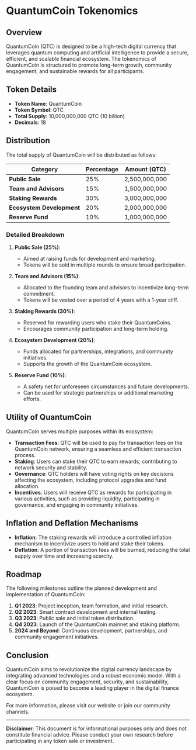 # QuantumCoin Tokenomics

## Overview
QuantumCoin (QTC) is designed to be a high-tech digital currency that leverages quantum computing and artificial intelligence to provide a secure, efficient, and scalable financial ecosystem. The tokenomics of QuantumCoin is structured to promote long-term growth, community engagement, and sustainable rewards for all participants.

## Token Details
- **Token Name**: QuantumCoin
- **Token Symbol**: QTC
- **Total Supply**: 10,000,000,000 QTC (10 billion)
- **Decimals**: 18

## Distribution
The total supply of QuantumCoin will be distributed as follows:

| Category                     | Percentage | Amount (QTC)      |
|------------------------------|------------|--------------------|
| **Public Sale**              | 25%        | 2,500,000,000      |
| **Team and Advisors**        | 15%        | 1,500,000,000      |
| **Staking Rewards**          | 30%        | 3,000,000,000      |
| **Ecosystem Development**    | 20%        | 2,000,000,000      |
| **Reserve Fund**             | 10%        | 1,000,000,000      |

### Detailed Breakdown

1. **Public Sale (25%)**:
   - Aimed at raising funds for development and marketing.
   - Tokens will be sold in multiple rounds to ensure broad participation.

2. **Team and Advisors (15%)**:
   - Allocated to the founding team and advisors to incentivize long-term commitment.
   - Tokens will be vested over a period of 4 years with a 1-year cliff.

3. **Staking Rewards (30%)**:
   - Reserved for rewarding users who stake their QuantumCoins.
   - Encourages community participation and long-term holding.

4. **Ecosystem Development (20%)**:
   - Funds allocated for partnerships, integrations, and community initiatives.
   - Supports the growth of the QuantumCoin ecosystem.

5. **Reserve Fund (10%)**:
   - A safety net for unforeseen circumstances and future developments.
   - Can be used for strategic partnerships or additional marketing efforts.

## Utility of QuantumCoin
QuantumCoin serves multiple purposes within its ecosystem:

- **Transaction Fees**: QTC will be used to pay for transaction fees on the QuantumCoin network, ensuring a seamless and efficient transaction process.
- **Staking**: Users can stake their QTC to earn rewards, contributing to network security and stability.
- **Governance**: QTC holders will have voting rights on key decisions affecting the ecosystem, including protocol upgrades and fund allocation.
- **Incentives**: Users will receive QTC as rewards for participating in various activities, such as providing liquidity, participating in governance, and engaging in community initiatives.

## Inflation and Deflation Mechanisms
- **Inflation**: The staking rewards will introduce a controlled inflation mechanism to incentivize users to hold and stake their tokens.
- **Deflation**: A portion of transaction fees will be burned, reducing the total supply over time and increasing scarcity.

## Roadmap
The following milestones outline the planned development and implementation of QuantumCoin:

1. **Q1 2023**: Project inception, team formation, and initial research.
2. **Q2 2023**: Smart contract development and internal testing.
3. **Q3 2023**: Public sale and initial token distribution.
4. **Q4 2023**: Launch of the QuantumCoin mainnet and staking platform.
5. **2024 and Beyond**: Continuous development, partnerships, and community engagement initiatives.

## Conclusion
QuantumCoin aims to revolutionize the digital currency landscape by integrating advanced technologies and a robust economic model. With a clear focus on community engagement, security, and sustainability, QuantumCoin is poised to become a leading player in the digital finance ecosystem.

For more information, please visit our website or join our community channels.

---

**Disclaimer**: This document is for informational purposes only and does not constitute financial advice. Please conduct your own research before participating in any token sale or investment.

